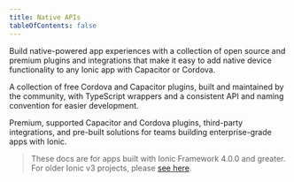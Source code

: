 ```yaml
---
title: Native APIs
tableOfContents: false
---
```


<p class='intro'>Build native-powered app experiences with a collection of open source and premium plugins and integrations that make it easy to add native device functionality to any Ionic app with Capacitor or Cordova.</p>

<docs-cards class="static-width">
  <docs-card header="Ionic Native Community Plugins" href="/docs/native/community" img="/docs/assets/img/native/community-edition.png">
    <p>A collection of free Cordova and Capacitor plugins, built and maintained by the community, with TypeScript wrappers and a consistent API and naming convention for easier development.</p>
  </docs-card>

  <docs-card header="Ionic Native Enterprise Edition" href="/docs/enterprise/community-vs-enterprise" img="/docs/assets/img/native/enterprise-edition.png">
    <p>Premium, supported Capacitor and Cordova plugins, third-party integrations, and pre-built solutions for teams building enterprise-grade apps with Ionic.</p>
  </docs-card>
</docs-cards>

> These docs are for apps built with Ionic Framework 4.0.0 and greater. For older Ionic v3 projects, please [see here](/docs/v3/native).

